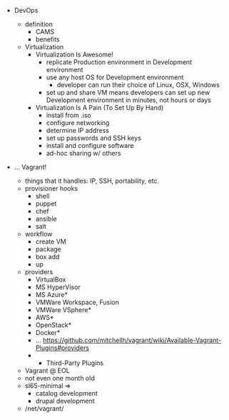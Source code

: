 

- DevOps
  - definition
     - CAMS
     - benefits
  - Virtualization
    - Virtualization Is Awesome!
        - replicate Production environment in Development environment
        - use any host OS for Development environment
           - developer can run their choice of Linux, OSX, Windows
        - set up and share VM means developers can set up new Development
        environment in minutes, not hours or days
     - Virtualization Is A Pain (To Set Up By Hand)
        - install from .iso
        - configure networking
        - determine IP address
        - set up passwords and SSH keys
        - install and configure software
        - ad-hoc sharing w/ others

- ... Vagrant!
  - things that it handles: IP, SSH, portability, etc.
  - provisioner hooks
     - shell
     - puppet
     - chef
     - ansible
     - salt
  - workflow
     - create VM
     - package
     - box add
     - up
  - providers
     - VirtualBox
     - MS HyperVisor
     - MS Azure*
     - VMWare Workspace, Fusion
     - VMWare VSphere*
     - AWS*
     - OpenStack*
     - Docker*
     - ...
     https://github.com/mitchellh/vagrant/wiki/Available-Vagrant-Plugins#providers
     - * Third-Party Plugins
  - Vagrant @ EOL
  - not even one month old
  - sl65-minimal =>
     - catalog development
     - drupal development
  - /net/vagrant/

